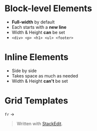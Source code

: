 # Block-level Elements

* **Full-width** by default
* Each starts with a **new line**
* Width & Height **can** be set
*  ```<div> <p> <h1> <ul> <footer>```


# Inline Elements
* Side by side
* Takes space as much as needed
* Width & Height **can't** be set

# Grid Templates
``fr`` → 

> Written with [StackEdit](https://stackedit.io/).
<!--stackedit_data:
eyJoaXN0b3J5IjpbLTkzNTE2NzMwMiwtMTAzNjA5MTk3MCwtMz
A3NDk4MzQ1XX0=
-->